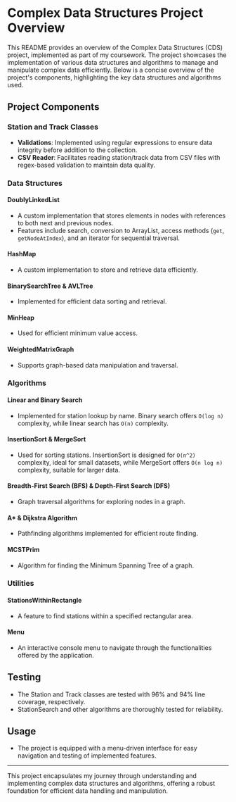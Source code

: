 # Complex Data Structures Project Overview

This README provides an overview of the Complex Data Structures (CDS) project, implemented as part of my coursework. The project showcases the implementation of various data structures and algorithms to manage and manipulate complex data efficiently. Below is a concise overview of the project's components, highlighting the key data structures and algorithms used.

## Project Components

### Station and Track Classes
- **Validations**: Implemented using regular expressions to ensure data integrity before addition to the collection.
- **CSV Reader**: Facilitates reading station/track data from CSV files with regex-based validation to maintain data quality.

### Data Structures

#### DoublyLinkedList
- A custom implementation that stores elements in nodes with references to both next and previous nodes.
- Features include search, conversion to ArrayList, access methods (`get`, `getNodeAtIndex`), and an iterator for sequential traversal.

#### HashMap
- A custom implementation to store and retrieve data efficiently.

#### BinarySearchTree & AVLTree
- Implemented for efficient data sorting and retrieval.

#### MinHeap
- Used for efficient minimum value access.

#### WeightedMatrixGraph
- Supports graph-based data manipulation and traversal.

### Algorithms

#### Linear and Binary Search
- Implemented for station lookup by name. Binary search offers `O(log n)` complexity, while linear search has `O(n)` complexity.

#### InsertionSort & MergeSort
- Used for sorting stations. InsertionSort is designed for `O(n^2)` complexity, ideal for small datasets, while MergeSort offers `O(n log n)` complexity, suitable for larger data.

#### Breadth-First Search (BFS) & Depth-First Search (DFS)
- Graph traversal algorithms for exploring nodes in a graph.

#### A* & Dijkstra Algorithm
- Pathfinding algorithms implemented for efficient route finding.

#### MCSTPrim
- Algorithm for finding the Minimum Spanning Tree of a graph.

### Utilities

#### StationsWithinRectangle
- A feature to find stations within a specified rectangular area.

#### Menu
- An interactive console menu to navigate through the functionalities offered by the application.

## Testing
- The Station and Track classes are tested with 96% and 94% line coverage, respectively.
- StationSearch and other algorithms are thoroughly tested for reliability.

## Usage
- The project is equipped with a menu-driven interface for easy navigation and testing of implemented features.

---

This project encapsulates my journey through understanding and implementing complex data structures and algorithms, offering a robust foundation for efficient data handling and manipulation.
